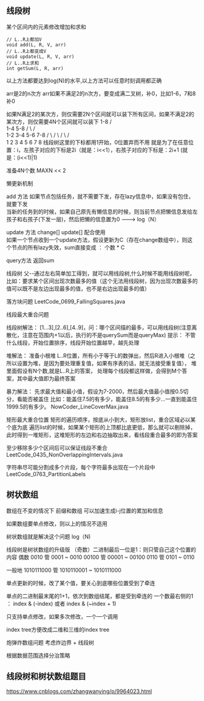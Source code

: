 ## 线段树

某个区间内的元素修改增加和求和

```
// L..R上都加V
void add(L, R, V, arr) 
// L..R上都变成V 
void update(L, R, V, arr)
// L..R上求和
int getSum(L, R, arr) 
```

以上方法都要达到log(N)的水平,以上方法可以任意时刻调用都正确

arr是2的n次方 arr如果不满足2的n次方，要变成满二叉树，补0，比如1-6，7和8补0

如果N满足2的某次方，则仅需要2N个区间就可以装下所有区间，如果不满足2的某次方，则仅需要4N个区间就可以装下
     1-8
  /          \
 1-4         5-8
/  \       /    \
1-2 3-4   5-6  7-8
/ \  / \  / \  / \
1  2 3  4 5  6 7 8
线段树这里的下标都用1开始，0位置弃而不用 就是为了在任意位置：i，左孩子对应的下标是2i（就是：i<<1），右孩子对应的下标是：2i+1
(就是：(i<<1)|1)

准备4N个数 MAXN << 2

懒更新机制

add 方法 如果节点包括任务，就不需要下发，存在lazy信息中，如果没有包住，就要下发  
当新的任务到的时候，如果自己原先有懒信息的时候，则当前节点把懒信息发给左孩子和右孩子(下发一层)，然后把懒的信息置为0
---> log（N）

update 方法 change[] update[] 配合使用  
如果一个节点收到一个update方法，假设更新为C（存在change数组中），则这个节点的所有lazy失效，sum直接变成 ： 个数 * C

query方法 返回sum

线段树 父--通过左右简单加工得到，就可以用线段树,什么时候不能用线段树呢，
比如：要求某个区间出现次数最多的值（这个无法用线段树，因为出现次数最多的值可以既不是左边出现最多的值，也不是右边出现最多的值）

落方块问题
LeetCode_0699_FallingSquares.java


线段最大重合问题

线段树解法：
[1...3],[2..6],[4..9]，问：哪个区间描的最多，可以用线段树(注意离散化，注意在范围内+1以后，执行的不是querySum而是queryMax)
 提示：
 不管什么线段，开始位置排序，线段开始位置越早，越先处理


堆解法：
 准备小根堆
 L..R位置，所有小于等于L的数弹出，然后R进入小根堆（之所以设置为堆，是因为要处理重复值，如果有序表的话，就无法接受重复值），
 堆里面假设有N个数,就是L..R上的答案，
 处理每个线段都这样做，会得到M个答案，其中最大值即为最终答案

暴力解法：
 先求最大值和最小值，假设为7-2000，然后最大值最小值按0.5切分，看能否被盖住
 比如：能盖住7.5的有多少，能盖住8.5的有多少...一直到能盖住1999.5的有多少。
NowCoder_LineCoverMax.java



矩形最大重合位置
矩形的遍历顺序，按底从小到大，矩形放list，重合区域必以某个底为底
遍历list的时候，如果某个矩形的上顶都比底更低，那么就可以剔除掉，
此时得到一堆矩形，这堆矩形的左边和右边抽取出来，看线段重合最多的即为答案

至少移除多少个区间后可以保证线段不重合
LeetCode_0435_NonOverlappingIntervals.java

字符串尽可能分割成多个片段，每个字符最多出现在一个片段中
LeetCode_0763_PartitionLabels


## 树状数组

数组在不变的情况下 前缀和数组 可以加速生成i-j位置的累加和信息

如果数组要单点修改，则以上的情况不适用

树状数组就是解决这个问题 log（N)

线段树是树状数组的升级版 （奇数）二进制最后一位是1：则只管自己这个位置的内容 偶数 0010 管 0001 ~ 0010 00100 管 00001 ~ 00100 0110 管 0101 ~ 0110

一般地 1010111000 管 1010110001 ~ 1010111000

单点更新的时候，改了某个值，要关心到底哪些位置受到了牵连

单点的二进制最末尾的1+1，依次到数组结尾，都是受到牵连的 一个数最右侧的1 ： index & (-index)  或者 index & (~index + 1)

只支持单点修改，如果多次修改，一个一个调用

index tree方便改成二维和三维的index tree


炮弹炸数组问题 考虑炸边界 + 线段树

根据数据范围选择分治策略

## 线段树和树状数组题目

https://www.cnblogs.com/zhangwanying/p/9964023.html
